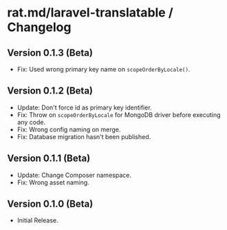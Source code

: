 rat.md/laravel-translatable / Changelog
=======================================

## Version 0.1.3 (Beta)
- Fix: Used wrong primary key name on `scopeOrderByLocale()`.

## Version 0.1.2 (Beta)
- Update: Don't force id as primary key identifier.
- Fix: Throw on `scopeOrderByLocale` for MongoDB driver before executing any code.
- Fix: Wrong config naming on merge.
- Fix: Database migration hasn't been published.

## Version 0.1.1 (Beta)
- Update: Change Composer namespace.
- Fix: Wrong asset naming.

## Version 0.1.0 (Beta)
- Initial Release.

